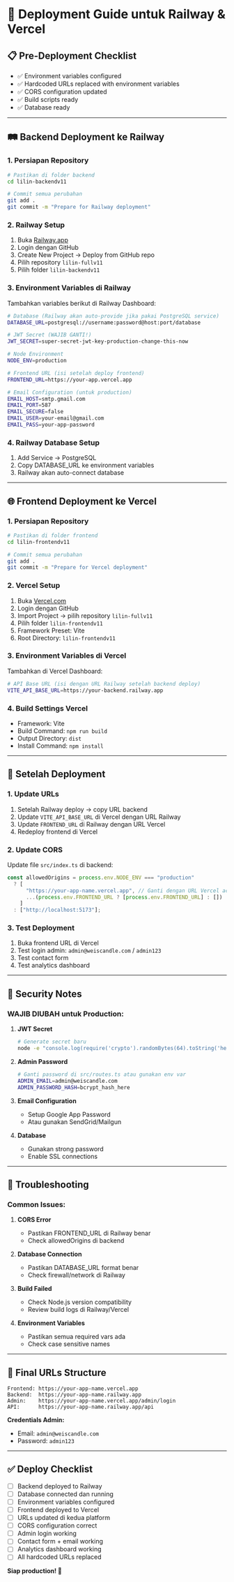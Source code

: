 # 🚀 Deployment Guide untuk Railway & Vercel

## 📋 **Pre-Deployment Checklist**
- ✅ Environment variables configured
- ✅ Hardcoded URLs replaced with environment variables
- ✅ CORS configuration updated
- ✅ Build scripts ready
- ✅ Database ready

---

## 🛤️ **Backend Deployment ke Railway**

### 1. **Persiapan Repository**
```bash
# Pastikan di folder backend
cd lilin-backendv11

# Commit semua perubahan
git add .
git commit -m "Prepare for Railway deployment"
```

### 2. **Railway Setup**
1. Buka [Railway.app](https://railway.app/)
2. Login dengan GitHub
3. Create New Project → Deploy from GitHub repo
4. Pilih repository `lilin-fullv11`
5. Pilih folder `lilin-backendv11`

### 3. **Environment Variables di Railway**
Tambahkan variables berikut di Railway Dashboard:

```bash
# Database (Railway akan auto-provide jika pakai PostgreSQL service)
DATABASE_URL=postgresql://username:password@host:port/database

# JWT Secret (WAJIB GANTI!)
JWT_SECRET=super-secret-jwt-key-production-change-this-now

# Node Environment
NODE_ENV=production

# Frontend URL (isi setelah deploy frontend)
FRONTEND_URL=https://your-app.vercel.app

# Email Configuration (untuk production)
EMAIL_HOST=smtp.gmail.com
EMAIL_PORT=587
EMAIL_SECURE=false
EMAIL_USER=your-email@gmail.com
EMAIL_PASS=your-app-password
```

### 4. **Railway Database Setup**
1. Add Service → PostgreSQL
2. Copy DATABASE_URL ke environment variables
3. Railway akan auto-connect database

---

## 🌐 **Frontend Deployment ke Vercel**

### 1. **Persiapan Repository**
```bash
# Pastikan di folder frontend
cd lilin-frontendv11

# Commit semua perubahan
git add .
git commit -m "Prepare for Vercel deployment"
```

### 2. **Vercel Setup**
1. Buka [Vercel.com](https://vercel.com/)
2. Login dengan GitHub
3. Import Project → pilih repository `lilin-fullv11`
4. Pilih folder `lilin-frontendv11`
5. Framework Preset: Vite
6. Root Directory: `lilin-frontendv11`

### 3. **Environment Variables di Vercel**
Tambahkan di Vercel Dashboard:

```bash
# API Base URL (isi dengan URL Railway setelah backend deploy)
VITE_API_BASE_URL=https://your-backend.railway.app
```

### 4. **Build Settings Vercel**
- Framework: Vite
- Build Command: `npm run build`
- Output Directory: `dist`
- Install Command: `npm install`

---

## 🔗 **Setelah Deployment**

### 1. **Update URLs**
1. Setelah Railway deploy → copy URL backend
2. Update `VITE_API_BASE_URL` di Vercel dengan URL Railway
3. Update `FRONTEND_URL` di Railway dengan URL Vercel
4. Redeploy frontend di Vercel

### 2. **Update CORS**
Update file `src/index.ts` di backend:
```typescript
const allowedOrigins = process.env.NODE_ENV === "production" 
  ? [
      "https://your-app-name.vercel.app", // Ganti dengan URL Vercel actual
      ...(process.env.FRONTEND_URL ? [process.env.FRONTEND_URL] : [])
    ]
  : ["http://localhost:5173"];
```

### 3. **Test Deployment**
1. Buka frontend URL di Vercel
2. Test login admin: `admin@weiscandle.com` / `admin123`
3. Test contact form
4. Test analytics dashboard

---

## 🔐 **Security Notes**

### **WAJIB DIUBAH untuk Production:**

1. **JWT Secret**
   ```bash
   # Generate secret baru
   node -e "console.log(require('crypto').randomBytes(64).toString('hex'))"
   ```

2. **Admin Password**
   ```bash
   # Ganti password di src/routes.ts atau gunakan env var
   ADMIN_EMAIL=admin@weiscandle.com
   ADMIN_PASSWORD_HASH=bcrypt_hash_here
   ```

3. **Email Configuration**
   - Setup Google App Password
   - Atau gunakan SendGrid/Mailgun

4. **Database**
   - Gunakan strong password
   - Enable SSL connections

---

## 🐛 **Troubleshooting**

### **Common Issues:**

1. **CORS Error**
   - Pastikan FRONTEND_URL di Railway benar
   - Check allowedOrigins di backend

2. **Database Connection**
   - Pastikan DATABASE_URL format benar
   - Check firewall/network di Railway

3. **Build Failed**
   - Check Node.js version compatibility
   - Review build logs di Railway/Vercel

4. **Environment Variables**
   - Pastikan semua required vars ada
   - Check case sensitive names

---

## 📝 **Final URLs Structure**
```
Frontend: https://your-app-name.vercel.app
Backend:  https://your-app-name.railway.app
Admin:    https://your-app-name.vercel.app/admin/login
API:      https://your-app-name.railway.app/api
```

**Credentials Admin:**
- Email: `admin@weiscandle.com`
- Password: `admin123`

---

## ✅ **Deploy Checklist**

- [ ] Backend deployed to Railway
- [ ] Database connected dan running
- [ ] Environment variables configured
- [ ] Frontend deployed to Vercel
- [ ] URLs updated di kedua platform
- [ ] CORS configuration correct
- [ ] Admin login working
- [ ] Contact form + email working
- [ ] Analytics dashboard working
- [ ] All hardcoded URLs replaced

**Siap production! 🎉**
